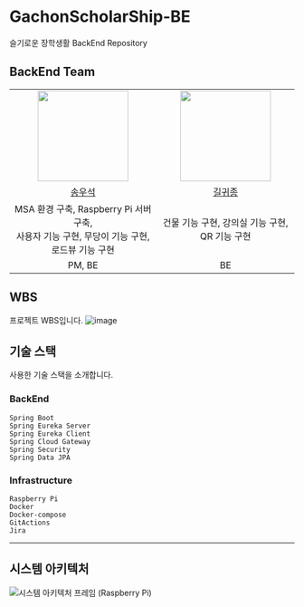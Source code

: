# GachonScholarShip-BE
슬기로운 장학생활 BackEnd Repository

## BackEnd Team

<table>
  <tr>
    <td align="center"><img src="https://github.com/koreaioi.png" width="160"></td>
    <td align="center"><img src="https://github.com/kilgwijong.png" width="160"></td>
  </tr>
  <tr>
    <td align="center"><a href="https://github.com/koreaioi">송우석</td>
    <td align="center"><a href="https://github.com/kilgwijong">길귀종</td>
  </tr>
  <tr>
    <td align="center">MSA 환경 구축, Raspberry Pi 서버 구축, <br> 사용자 기능 구현, 무당이 기능 구현, 로드뷰 기능 구현</td>
    <td align="center">건물 기능 구현, 강의실 기능 구현, QR 기능 구현</td>
  </tr>
    <tr>
    <td align="center">PM, BE</td>
    <td align="center">BE</td>
  </tr>
</table>


## WBS

프로젝트 WBS입니다.
![image](https://github.com/user-attachments/assets/8a5871a9-b395-48bf-8e4b-7d3620afafbf)


## 기술 스택
사용한 기술 스택을 소개합니다.

### BackEnd
`Spring Boot`   
`Spring Eureka Server`   
`Spring Eureka Client`   
`Spring Cloud Gateway`   
`Spring Security`   
`Spring Data JPA`   

### Infrastructure
`Raspberry Pi`   
`Docker`   
`Docker-compose`   
`GitActions`   
`Jira`


<hr>


## 시스템 아키텍처

![시스템 아키텍처 프레임 (Raspberry Pi)](https://github.com/user-attachments/assets/b3fa871a-bb55-41cf-8514-fe475a1e9310)

